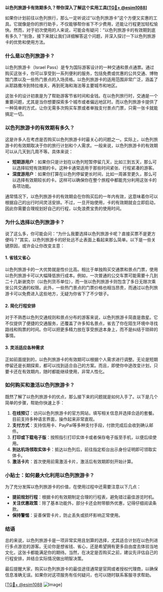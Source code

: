 **以色列旅游卡有效期多久？带你深入了解这个实用工具[[TG💪+ @esim1088](https://t.me/s/esim1088)]**

如果你计划前往以色列旅行，那么一定听说过“以色列旅游卡”这个方便又实惠的工具。它就像是你的旅行助手，不仅能够帮你省下不少费用，还能让行程更加轻松愉快。然而，对于初次使用的人来说，可能会有疑问：“以色列旅游卡的有效期到底有多久？”别急，接下来就让我们详细解答这个问题，并深入探讨一下以色列旅游卡的优势和使用方法。

### 什么是以色列旅游卡？

以色列旅游卡（Israel Pass）是专为国际游客设计的一种交通和景点通票。通过购买这张卡，你可以享受到一系列便利的服务，包括免费或优惠的公共交通、博物馆门票以及一些热门景点的入场资格。以色列旅游卡的适用范围非常广泛，涵盖了从耶路撒冷到特拉维夫，再到死海和海法等主要城市和地区。

这张卡的设计初衷是为了帮助游客节省时间和金钱。在以色列旅行时，交通是一个重要问题，尤其是当你想要探索多个城市或者偏远地区时。而以色列旅游卡提供了一种简单的方式，让你无需多次购买车票或者单独支付景点门票，只需一张卡就能搞定一切。

### 以色列旅游卡的有效期有多久？

这是许多人在考虑是否购买以色列旅游卡时最关心的问题之一。实际上，以色列旅游卡的有效期取决于你的旅行计划和个人需求。一般来说，以色列旅游卡的有效期可以从几天到几周不等。具体来说：

- **短期游用户**：如果你只是计划在以色列短暂停留几天，比如三到五天，那么可以选择较短有效期的卡。这种卡通常适用于那些时间紧张、行程紧凑的游客。
- **深度游用户**：如果你打算在以色列停留更长时间，比如一周甚至更久，那么可以选择有效期较长的卡。这样可以确保你在整个旅程中都能充分利用这张卡的各项功能。

通常情况下，以色列旅游卡的有效期会在你购买后的一年内有效，这意味着你可以根据自己的出行时间灵活安排。不过，一旦开始使用，卡的有效期就会立即启动，因此你需要合理规划好自己的行程，以免浪费宝贵的使用时间。

### 为什么选择以色列旅游卡？

说了这么多，你可能会问：“为什么我要选择以色列旅游卡呢？直接买票不是更方便吗？”其实，以色列旅游卡的好处远不止表面上看起来那么简单。以下是一些关键原因，或许会让你改变主意：

#### 1. **省钱又省心**
以色列旅游卡的一大优势就是性价比高。相比于单独购买交通票和景点门票，使用以色列旅游卡可以大幅降低旅行成本。例如，一次普通的公交车票可能需要十几到二十几新谢克尔（以色列货币单位），而一张以色列旅游卡则包含了多日无限次乘坐公共交通的权限。此外，一些热门景点的门票价格也相当昂贵，而通过以色列旅游卡可以免费进入这些地方，无疑为你省下了不少银子。

#### 2. **简化行程安排**
对于不熟悉以色列交通规则和景点分布的游客来说，以色列旅游卡简直是救星。它不仅提供了便捷的交通服务，还覆盖了许多知名景点，省去了你在陌生环境中寻找路线和购票的时间。你可以把更多精力放在享受旅途本身上，而不是纠结于琐碎的事情。

#### 3. **灵活适应各种需求**
正如前面提到的，以色列旅游卡的有效期可以根据个人需求进行调整。无论是短期停留还是长期探索，都可以找到适合自己的方案。而且，即使你中途改变计划，只要卡还在有效期内，随时都能继续使用，非常人性化。

### 如何购买和激活以色列旅游卡？

既然了解了以色列旅游卡的优点，那么接下来的问题就是如何入手了。以下是几个简单的步骤，帮助你快速上手：

1. **在线预订**：访问以色列旅游卡的官方网站，填写相关信息并选择合适的套餐。目前支持多种语言界面，操作起来非常直观。
2. **支付方式**：支持信用卡、PayPal等多种支付手段，付款完成后会收到确认邮件。
3. **打印或下载电子版**：按照指引打印实体卡或者保存电子版至手机，以便后续使用。
4. **到达机场领取实体卡**：抵达以色列后，前往指定柜台出示身份证明即可领取实体卡。
5. **激活卡片**：首次使用前需激活卡片，激活后有效期即刻开始计算。

### 小贴士：如何最大化利用以色列旅游卡？

为了充分发挥以色列旅游卡的价值，在使用过程中还需要注意以下几点：

- **提前规划行程**：根据卡的有效期制定合理的行程表，避免错过最佳游览时机。
- **关注优惠政策**：除了基本功能外，部分卡还会附带额外优惠，记得仔细阅读条款。
- **保持警惕**：妥善保管卡片，防止丢失或损坏影响正常使用。

### 结语

总的来说，以色列旅游卡是一项非常实用且划算的选择，尤其适合计划在以色列进行多点游览的游客。无论你是想省钱、省心，还是希望拥有更多自由度去体验当地文化，这张卡都能满足你的期待。当然，在决定是否购买之前，建议先评估自己的行程安排，并结合实际情况做出明智决策。

最后提醒大家，购买以色列旅游卡的最佳途径通常是官网或者授权代理商，以确保信息准确无误。如果你对这项服务有任何疑问，也可以随时联系客服寻求帮助。

[[TG💪+ @esim1088](https://t.me/s/esim1088) ![Image](https://i.postimg.cc/4NQfJmqS/Snipaste-2025-05-13-00-14-12.png)]